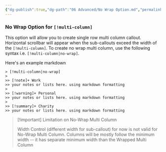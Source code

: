 ```yaml
---
{"dg-publish":true,"dg-path":"06 Advanced/No Wrap Option.md","permalink":"/06-advanced/no-wrap-option/","noteIcon":""}
---
```


### No Wrap Option for `[!multi-column]`
This option will allow you to create single row multi column callout. Horizontal scrollbar will appear when the sub-callouts exceed the width of the `[!multi-column]`. To create no wrap multi column, use the following syntax i.e. `[!multi-column|no-wrap]`.

Here's an example markdown
```
> [!multi-column|no-wrap]
>
>> [!note]+ Work
>> your notes or lists here. using markdown formatting
>
>> [!warning]+ Personal
>> your notes or lists here. using markdown formatting
>
>> [!summary]+ Charity
>> your notes or lists here. using markdown formatting
```


> [!important] Limitation on No-Wrap Multi Column
>
> Width Control (different width for sub-callout) for now is not valid for No-Wrap Multi Column. Columns will be mostly follow the minimum width -- it has separate minimum width than the Wrapped Multi Column
